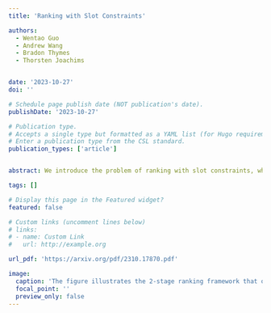 ```yaml
---
title: 'Ranking with Slot Constraints'

authors:
  - Wentao Guo
  - Andrew Wang
  - Bradon Thymes
  - Thorsten Joachims


date: '2023-10-27'
doi: ''

# Schedule page publish date (NOT publication's date).
publishDate: '2023-10-27'

# Publication type.
# Accepts a single type but formatted as a YAML list (for Hugo requirements).
# Enter a publication type from the CSL standard.
publication_types: ['article']


abstract: We introduce the problem of ranking with slot constraints, which can be used to model a wide range of application problems -- from college admission with limited slots for different majors, to composing a stratified cohort of eligible participants in a medical trial. We show that the conventional Probability Ranking Principle (PRP) can be highly sub-optimal for slot-constrained ranking problems, and we devise a new ranking algorithm, called MatchRank. The goal of MatchRank is to produce rankings that maximize the number of filled slots if candidates are evaluated by a human decision maker in the order of the ranking. In this way, MatchRank generalizes the PRP, and it subsumes the PRP as a special case when there are no slot constraints. Our theoretical analysis shows that MatchRank has a strong approximation guarantee without any independence assumptions between slots or candidates. Furthermore, we show how MatchRank can be implemented efficiently. Beyond the theoretical guarantees, empirical evaluations show that MatchRank can provide substantial improvements over a range of synthetic and real-world tasks.

tags: []

# Display this page in the Featured widget?
featured: false

# Custom links (uncomment lines below)
# links:
# - name: Custom Link
#   url: http://example.org

url_pdf: 'https://arxiv.org/pdf/2310.17870.pdf'

image:
  caption: 'The figure illustrates the 2-stage ranking framework that our paper considers.'
  focal_point: ''
  preview_only: false
---
```

